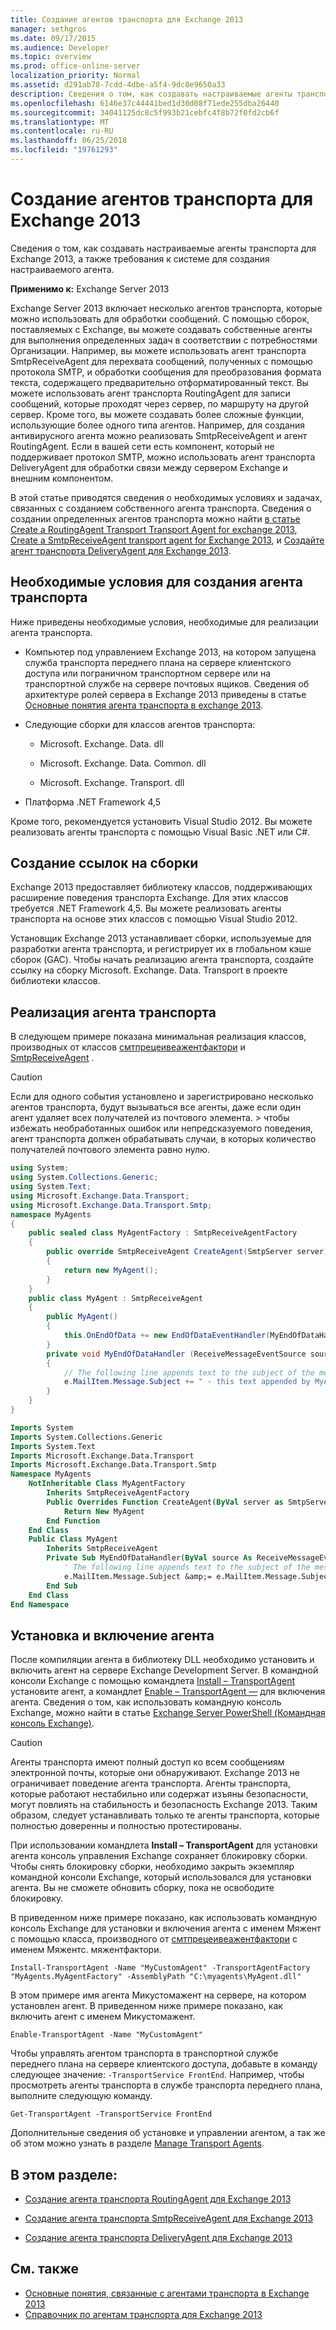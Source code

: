 ```yaml
---
title: Создание агентов транспорта для Exchange 2013
manager: sethgros
ms.date: 09/17/2015
ms.audience: Developer
ms.topic: overview
ms.prod: office-online-server
localization_priority: Normal
ms.assetid: d291ab78-7cdd-4dbe-a5f4-9dc8e9650a33
description: Сведения о том, как создавать настраиваемые агенты транспорта для Exchange 2013, а также требования к системе для создания настраиваемого агента.
ms.openlocfilehash: 6146e37c44441bed1d30d08f71ede255dba26440
ms.sourcegitcommit: 34041125dc8c5f993b21cebfc4f8b72f0fd2cb6f
ms.translationtype: MT
ms.contentlocale: ru-RU
ms.lasthandoff: 06/25/2018
ms.locfileid: "19761293"
---
```

# <a name="creating-transport-agents-for-exchange-2013"></a>Создание агентов транспорта для Exchange 2013

Сведения о том, как создавать настраиваемые агенты транспорта для Exchange 2013, а также требования к системе для создания настраиваемого агента.
  
**Применимо к:** Exchange Server 2013
  
Exchange Server 2013 включает несколько агентов транспорта, которые можно использовать для обработки сообщений. С помощью сборок, поставляемых с Exchange, вы можете создавать собственные агенты для выполнения определенных задач в соответствии с потребностями Организации. Например, вы можете использовать агент транспорта SmtpReceiveAgent для перехвата сообщений, полученных с помощью протокола SMTP, и обработки сообщения для преобразования формата текста, содержащего предварительно отформатированный текст. Вы можете использовать агент транспорта RoutingAgent для записи сообщений, которые проходят через сервер, по маршруту на другой сервер. Кроме того, вы можете создавать более сложные функции, использующие более одного типа агентов. Например, для создания антивирусного агента можно реализовать SmtpReceiveAgent и агент RoutingAgent. Если в вашей сети есть компонент, который не поддерживает протокол SMTP, можно использовать агент транспорта DeliveryAgent для обработки связи между сервером Exchange и внешним компонентом. 
  
В этой статье приводятся сведения о необходимых условиях и задачах, связанных с созданием собственного агента транспорта. Сведения о создании определенных агентов транспорта можно найти [в статье Create a RoutingAgent Transport Transport Agent for exchange 2013](how-to-create-a-routingagent-transport-agent-for-exchange-2013.md), [Create a SmtpReceiveAgent transport agent for Exchange 2013](how-to-create-an-smtpreceiveagent-transport-agent-for-exchange-2013.md), и [Создайте агент транспорта DeliveryAgent для Exchange 2013](how-to-create-a-deliveryagent-transport-agent-for-exchange-2013.md).
  
## <a name="prerequisites-for-creating-a-transport-agent"></a>Необходимые условия для создания агента транспорта
<a name="bk_prerequisites"> </a>

Ниже приведены необходимые условия, необходимые для реализации агента транспорта.
  
- Компьютер под управлением Exchange 2013, на котором запущена служба транспорта переднего плана на сервере клиентского доступа или пограничном транспортном сервере или на транспортной службе на сервере почтовых ящиков. Сведения об архитектуре ролей сервера в Exchange 2013 приведены в статье [Основные понятия агента транспорта в exchange 2013](transport-agent-concepts-in-exchange-2013.md).
    
- Следующие сборки для классов агентов транспорта:
    
  - Microsoft. Exchange. Data. dll
    
  - Microsoft. Exchange. Data. Common. dll
    
  - Microsoft. Exchange. Transport. dll
    
- Платформа .NET Framework 4,5
    
Кроме того, рекомендуется установить Visual Studio 2012. Вы можете реализовать агенты транспорта с помощью Visual Basic .NET или C#.
  
## <a name="referencing-the-assemblies"></a>Создание ссылок на сборки
<a name="bk_ReferenceAssemblies"> </a>

Exchange 2013 предоставляет библиотеку классов, поддерживающих расширение поведения транспорта Exchange. Для этих классов требуется .NET Framework 4,5. Вы можете реализовать агенты транспорта на основе этих классов с помощью Visual Studio 2012.
  
Установщик Exchange 2013 устанавливает сборки, используемые для разработки агента транспорта, и регистрирует их в глобальном кэше сборок (GAC). Чтобы начать реализацию агента транспорта, создайте ссылку на сборку Microsoft. Exchange. Data. Transport в проекте библиотеки классов.
  
## <a name="implementing-a-transport-agent"></a>Реализация агента транспорта
<a name="bk_implementationExample"> </a>

В следующем примере показана минимальная реализация классов, производных от классов [смтпрецеивеажентфактори](https://msdn.microsoft.com/library/Microsoft.Exchange.Data.Transport.Smtp.SmtpReceiveAgentFactory.aspx) и [SmtpReceiveAgent](https://msdn.microsoft.com/library/Microsoft.Exchange.Data.Transport.Smtp.SmtpReceiveAgent.aspx) . 
  
> [!CAUTION]
> Если для одного события установлено и зарегистрировано несколько агентов транспорта, будут вызываться все агенты, даже если один агент удаляет всех получателей из почтового элемента. > чтобы избежать необработанных ошибок или непредсказуемого поведения, агент транспорта должен обрабатывать случаи, в которых количество получателей почтового элемента равно нулю. 
  
```cs
using System;
using System.Collections.Generic;
using System.Text;
using Microsoft.Exchange.Data.Transport;
using Microsoft.Exchange.Data.Transport.Smtp;
namespace MyAgents
{
    public sealed class MyAgentFactory : SmtpReceiveAgentFactory
    {
        public override SmtpReceiveAgent CreateAgent(SmtpServer server)
        {
            return new MyAgent();
        }
    }
    public class MyAgent : SmtpReceiveAgent
    {
        public MyAgent()
        {
            this.OnEndOfData += new EndOfDataEventHandler(MyEndOfDataHandler);
        }
        private void MyEndOfDataHandler (ReceiveMessageEventSource source, EndOfDataEventArgs e)
        {
            // The following line appends text to the subject of the message that caused the event.
            e.MailItem.Message.Subject += " - this text appended by MyAgent";
        }
    }
}
```

```vb
Imports System
Imports System.Collections.Generic
Imports System.Text
Imports Microsoft.Exchange.Data.Transport
Imports Microsoft.Exchange.Data.Transport.Smtp
Namespace MyAgents
    NotInheritable Class MyAgentFactory
        Inherits SmtpReceiveAgentFactory
        Public Overrides Function CreateAgent(ByVal server as SmtpServer) As SmtpReceiveAgent
            Return New MyAgent
        End Function
    End Class
    Public Class MyAgent
        Inherits SmtpReceiveAgent
        Private Sub MyEndOfDataHandler(ByVal source As ReceiveMessageEventSource, ByVal e As EndOfDataEventArgs) Handles Me.OnEndOfData
            ' The following line appends text to the subject of the message that caused the event.
            e.MailItem.Message.Subject &amp;= e.MailItem.Message.Subject + " - this text appended by MyAgent"
        End Sub
    End Class
End Namespace
```

## <a name="installing-and-enabling-an-agent"></a>Установка и включение агента
<a name="bk_InstallEnable"> </a>

После компиляции агента в библиотеку DLL необходимо установить и включить агент на сервере Exchange Development Server. В командной консоли Exchange с помощью командлета [Install – TransportAgent](http://technet.microsoft.com/en-us/library/aa997998.aspx) установите агент, а командлет [Enable – TransportAgent —](http://technet.microsoft.com/en-us/library/bb124921.aspx) для включения агента. Сведения о том, как использовать командную консоль Exchange, можно найти в статье [Exchange Server PowerShell (Командная консоль Exchange)](https://docs.microsoft.com/en-us/powershell/exchange/exchange-server/exchange-management-shell?view=exchange-ps).
  
> [!CAUTION]
> Агенты транспорта имеют полный доступ ко всем сообщениям электронной почты, которые они обнаруживают. Exchange 2013 не ограничивает поведение агента транспорта. Агенты транспорта, которые работают нестабильно или содержат изъяны безопасности, могут повлиять на стабильность и безопасность Exchange 2013. Таким образом, следует устанавливать только те агенты транспорта, которые полностью доверенны и полностью протестированы. 
  
При использовании командлета **Install – TransportAgent** для установки агента консоль управления Exchange сохраняет блокировку сборки. Чтобы снять блокировку сборки, необходимо закрыть экземпляр командной консоли Exchange, который использовался для установки агента. Вы не сможете обновить сборку, пока не освободите блокировку. 
  
В приведенном ниже примере показано, как использовать командную консоль Exchange для установки и включения агента с именем Мяжент с помощью класса, производного от [смтпрецеивеажентфактори](https://msdn.microsoft.com/library/Microsoft.Exchange.Data.Transport.Smtp.SmtpReceiveAgentFactory.aspx) с именем Мяжентс. мяжентфактори. 
  
 `Install-TransportAgent -Name "MyCustomAgent" -TransportAgentFactory "MyAgents.MyAgentFactory" -AssemblyPath "C:\myagents\MyAgent.dll"`
  
В этом примере имя агента Микустомажент на сервере, на котором установлен агент. В приведенном ниже примере показано, как включить агент с именем Микустомажент.
  
 `Enable-TransportAgent -Name "MyCustomAgent"`
  
Чтобы управлять агентом транспорта в транспортной службе переднего плана на сервере клиентского доступа, добавьте в команду следующее значение: `-TransportService FrontEnd`. Например, чтобы просмотреть агенты транспорта в службе транспорта переднего плана, выполните следующую команду.
  
 `Get-TransportAgent -TransportService FrontEnd`
  
Дополнительные сведения об установке и управлении агентом, а так же об этом можно узнать в разделе [Manage Transport Agents](http://technet.microsoft.com/en-us/library/bb125175%28v=exchg.150%29.aspx).
  
## <a name="in-this-section"></a>В этом разделе:
<a name="bk_inthissection"> </a>

- [Создание агента транспорта RoutingAgent для Exchange 2013](how-to-create-a-routingagent-transport-agent-for-exchange-2013.md)
    
- [Создание агента транспорта SmtpReceiveAgent для Exchange 2013](how-to-create-an-smtpreceiveagent-transport-agent-for-exchange-2013.md)
    
- [Создание агента транспорта DeliveryAgent для Exchange 2013](how-to-create-a-deliveryagent-transport-agent-for-exchange-2013.md)
    
## <a name="see-also"></a>См. также

- [Основные понятия, связанные с агентами транспорта в Exchange 2013](transport-agent-concepts-in-exchange-2013.md)   
- [Справочник по агентам транспорта для Exchange 2013](transport-agent-reference-for-exchange-2013.md)
    

